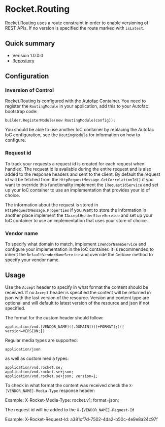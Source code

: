 # Rocket.Routing #

Rocket.Routing uses a route constraint in order to enable versioning of REST APIs. If no version is specified the route marked with `isLatest`.

## Quick summary ##

* Verision 1.0.0.0
* [Repository](https://bitbucket.org/glufsaren/rocket.routing/)

## Configuration ##

### Inversion of Control ###

Rocket.Routing is configured with the [Autofac](http://autofac.org/) Container. You need to register the `RoutingModule` in your application, add this to your Autofac bootstrap code:

	builder.RegisterModule(new RoutingModule(config));

You should be able to use another IoC container by replacing the Autofac IoC configuration, see the `RoutingModule` for information on how to configure.

### Request id ###

To track your requests a request id is created for each request when handled. The request id is available during the entire request and is also added to the response headers and sent to the client.
By default the request id will be fetched from the `HttpRequestMessage.GetCorrelationId()` if you want to override this functionality implement the `IRequestIdService` and set up your IoC container to use an implementation that provides your id of choice.

The information about the request is stored in `HttpRequestMessage.Properties` if you want to store the information in another place  implement the `IAcceptHeaderStoreService` and set up your IoC container to use an implementation that uses your store of choice.

### Vendor name ###
To specify what domain to match, implement `IVendorNameService` and configure your implementation in the IoC container. It is recommended to inherit the `DefaultVendorNameService` and override the `GetName` method to specify your vendor name.

## Usage ##

Use the `Accept` header to specify in what format the content should be received. If no `Accept` header is specified the content will be returned in json with the last version of the resource. Version and content type are optional and will default to latest version of the resource and json if not specified.

The format for the custom header should follow:

	application/vnd.[VENDOR_NAME]([.DOMAIN])([+FORMAT];)([ version=VERSION;])

Regular media types are supported:

	application/json

as well as custom media types:

	application/vnd.rocket.se;
	application/vnd.rocket.se+json;
	application/vnd.rocket.se+json; version=1;

To check in what format the content was received check the `X-[VENDOR_NAME]-Media-Type` response header:

Example:
	X-Rocket-Media-Type: rocket.v1; format=json;

The request id will be added to the `X-[VENDOR_NAME]-Request-Id`

Example:
	X-Rocket-Request-Id: a381cf7d-7502-4da2-b50c-4e9e8a24c97f
